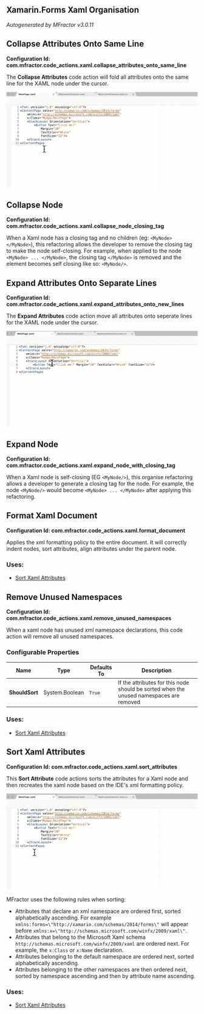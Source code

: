 ## Xamarin.Forms Xaml Organisation
*Autogenerated by MFractor v3.0.11*
## Collapse Attributes Onto Same Line

**Configuration Id: com.mfractor.code_actions.xaml.collapse_attributes_onto_same_line**

The **Collapse Attributes** code action will fold all attributes onto the same line for the XAML node under the cursor.

![Using the Collapse Attributes code action](/img/code-actions/forms/collapse-attributes.gif)


## Collapse Node

**Configuration Id: com.mfractor.code_actions.xaml.collapse_node_closing_tag**

When a Xaml node has a closing tag and no children (eg: `<MyNode> </MyNode>`), this refactoring allows the developer to remove the closing tag to make the node self-closing. For example, when applied to the node `<MyNode> ... </MyNode>`, the closing tag `</MyNode>` is removed and the element becomes self closing like so: `<MyNode/>`.


## Expand Attributes Onto Separate Lines

**Configuration Id: com.mfractor.code_actions.xaml.expand_attributes_onto_new_lines**

The **Expand Attributes** code action move all attributes onto seperate lines for the XAML node under the cursor.

![Using the Expand Attributes code action](/img/code-actions/forms/expand-attributes.gif)


## Expand Node

**Configuration Id: com.mfractor.code_actions.xaml.expand_node_with_closing_tag**

When a Xaml node is self-closing (EG `<MyNode/>`), this organise refactoring allows a developer to generate a closing tag for the node. For example, the node `<MyNode/>` would become `<MyNode> ... </MyNode>` after applying this refactoring.


## Format Xaml Document

**Configuration Id: com.mfractor.code_actions.xaml.format_document**

Applies the xml formatting policy to the entire document. It will correctly indent nodes, sort attributes, align attributes under the parent node.


### Uses:

 * [Sort Xaml Attributes](/code-generation/xaml.md#sort-xaml-attributes)


## Remove Unused Namespaces

**Configuration Id: com.mfractor.code_actions.xaml.remove_unused_namespaces**

When a xaml node has unused xml namespace declarations, this code action will remove all unused namespaces.


### Configurable Properties

| Name | Type | Defaults To | Description |
|------|------|-------------|-------------|
| **ShouldSort** | System.Boolean | `True` | If the attributes for this node should be sorted when the unused namespaces are removed |

### Uses:

 * [Sort Xaml Attributes](/code-generation/xaml.md#sort-xaml-attributes)


## Sort Xaml Attributes

**Configuration Id: com.mfractor.code_actions.xaml.sort_attributes**

This **Sort Attribute** code actions sorts the attributes for a Xaml node and then recreates the xaml node based on the IDE's xml formatting policy.

![Using the sort attributes code action](/img/code-actions/forms/sort-attributes.gif)

MFractor uses the following rules when sorting:

 * Attributes that declare an xml namespace are ordered first, sorted alphabetically ascending. For example `xmlns:forms=\"http://xamarin.com/schemas/2014/forms\"` will appear before `xmlns:x=\"http://schemas.microsoft.com/winfx/2009/xaml\"`.
 * Attributes that belong to the Microsoft Xaml schema `http://schemas.microsoft.com/winfx/2009/xaml` are ordered next. For example, the `x:Class` or `x:Name` declaration.
 * Attributes belonging to the default namespace are ordered next, sorted alphabetically ascending.
 * Attributes belonging to the other namespaces are then ordered next, sorted by namespace ascending and then by attribute name ascending.


### Uses:

 * [Sort Xaml Attributes](/code-generation/xaml.md#sort-xaml-attributes)



